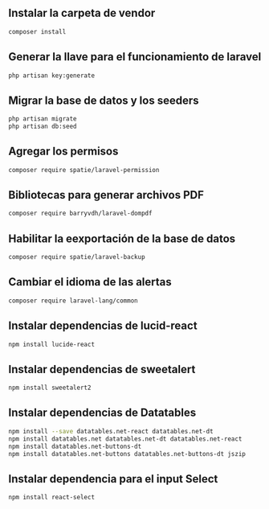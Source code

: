 <h2>Instalar la carpeta de vendor</h2>

```bash 
composer install
```

<h2>Generar la llave para el funcionamiento de laravel</h2>

```bash
php artisan key:generate
```

<h2>Migrar la base de datos y los seeders</h2>

```bash 
php artisan migrate
php artisan db:seed
```

<h2>Agregar los permisos</h2>

```bash
composer require spatie/laravel-permission
```

<h2>Bibliotecas para generar archivos PDF</h2>

```bash
composer require barryvdh/laravel-dompdf
```
<h2>Habilitar la eexportación de la base de datos</h2>

```bash
composer require spatie/laravel-backup
```
<h2>Cambiar el idioma de las alertas</h2>

```bash
composer require laravel-lang/common
```
<h2>Instalar dependencias de lucid-react</h2>

```bash
npm install lucide-react
```

<h2>Instalar dependencias de sweetalert</h2>

```bash
npm install sweetalert2
```

<h2>Instalar dependencias de Datatables</h2>

```bash
npm install --save datatables.net-react datatables.net-dt
npm install datatables.net datatables.net-dt datatables.net-react
npm install datatables.net-buttons-dt
npm install datatables.net-buttons datatables.net-buttons-dt jszip
```

<h2>Instalar dependencia para el input Select</h2>

```bash
npm install react-select
```